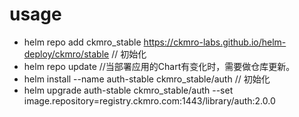 
# usage

* helm repo add ckmro_stable https://ckmro-labs.github.io/helm-deploy/ckmro/stable  // 初始化
* helm repo update  //当部署应用的Chart有变化时，需要做仓库更新。
* helm install --name auth-stable ckmro_stable/auth     // 初始化
* helm upgrade auth-stable ckmro_stable/auth --set image.repository=registry.ckmro.com:1443/library/auth:2.0.0
